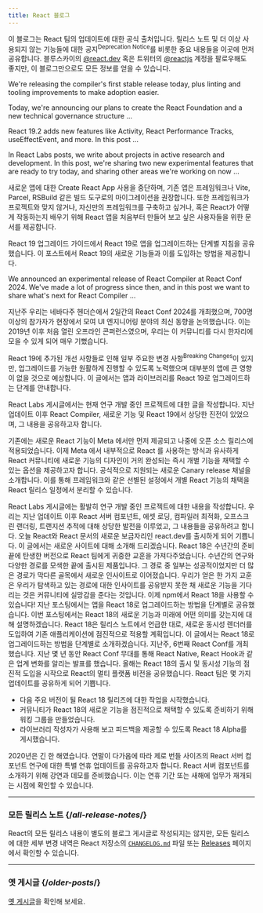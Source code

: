 ```yaml
---
title: React 블로그
---
```


<Intro>

이 블로그는 React 팀의 업데이트에 대한 공식 출처입니다. 릴리스 노트 및 더 이상 사용되지 않는 기능들에 대한 공지<sup>Deprecation Notice</sup>를 비롯한 중요 내용들을 이곳에 먼저 공유합니다. 블루스카이의 [@react.dev](https://bsky.app/profile/react.dev) 혹은 트위터의 [@reactjs](https://twitter.com/reactjs) 계정을 팔로우해도 좋지만, 이 블로그만으로도 모든 정보를 얻을 수 있습니다.

</Intro>

<div className="sm:-mx-5 flex flex-col gap-5 mt-12">

<BlogCard title="React Compiler v1.0" date="October 7, 2025" url="/blog/2025/10/07/react-compiler-1">

We're releasing the compiler's first stable release today, plus linting and tooling improvements to make adoption easier.

</BlogCard>

<BlogCard title="Introducing the React Foundation" date="October 7, 2025" url="/blog/2025/10/07/introducing-the-react-foundation">

Today, we're announcing our plans to create the React Foundation and a new technical governance structure ...

</BlogCard>

<BlogCard title="React 19.2" date="October 1, 2025" url="/blog/2025/10/01/react-19-2">

React 19.2 adds new features like Activity, React Performance Tracks, useEffectEvent, and more. In this post ...

</BlogCard>

<BlogCard title="React Labs: View Transitions, Activity, and more" date="April 23, 2025" url="/blog/2025/04/23/react-labs-view-transitions-activity-and-more">

In React Labs posts, we write about projects in active research and development. In this post, we're sharing two new experimental features that are ready to try today, and sharing other areas we're working on now ...

</BlogCard>

<BlogCard title="Create React App 지원 종료" date="2025년 2월 14일" url="/blog/2025/02/14/sunsetting-create-react-app">

새로운 앱에 대한 Create React App 사용을 중단하며, 기존 앱은 프레임워크나 Vite, Parcel, RSBuild 같은 빌드 도구로의 마이그레이션을 권장합니다. 또한 프레임워크가 프로젝트와 맞지 않거나, 자신만의 프레임워크를 구축하고 싶거나, 혹은 React가 어떻게 작동하는지 배우기 위해 React 앱을 처음부터 만들어 보고 싶은 사용자들을 위한 문서를 제공합니다.

</BlogCard>

<BlogCard title="React v19" date="2024년 12월 5일" url="/blog/2024/12/05/react-19">

React 19 업그레이드 가이드에서 React 19로 앱을 업그레이드하는 단계별 지침을 공유했습니다. 이 포스트에서 React 19의 새로운 기능들과 이를 도입하는 방법을 제공합니다.

</BlogCard>

<BlogCard title="React Compiler Beta Release" date="October 21, 2024" url="/blog/2024/10/21/react-compiler-beta-release">

We announced an experimental release of React Compiler at React Conf 2024. We've made a lot of progress since then, and in this post we want to share what's next for React Compiler ...

</BlogCard>

<BlogCard title="React Conf 2024 요약" date="2024년 5월 22일" url="/blog/2024/05/22/react-conf-2024-recap">

지난주 우리는 네바다주 헨더슨에서 2일간의 React Conf 2024를 개최했으며, 700명 이상의 참가자가 현장에서 모여 UI 엔지니어링 분야의 최신 동향을 논의했습니다. 이는 2019년 이후 처음 열린 오프라인 콘퍼런스였으며, 우리는 이 커뮤니티를 다시 한자리에 모을 수 있게 되어 매우 기뻤습니다.

</BlogCard>

<BlogCard title="React 19 업그레이드 가이드" date="2024년 4월 25일" url="/blog/2024/04/25/react-19-upgrade-guide">

React 19에 추가된 개선 사항들로 인해 일부 주요한 변경 사항<sup>Breaking Changes</sup>이 있지만, 업그레이드를 가능한 원활하게 진행할 수 있도록 노력했으며 대부분의 앱에 큰 영향이 없을 것으로 예상합니다. 이 글에서는 앱과 라이브러리를 React 19로 업그레이드하는 단계를 안내합니다.

</BlogCard>

<BlogCard title="React Labs: 그동안의 작업 - 2024년 2월" date="2024년 2월 15일" url="/blog/2024/02/15/react-labs-what-we-have-been-working-on-february-2024">

React Labs 게시글에서는 현재 연구 개발 중인 프로젝트에 대한 글을 작성합니다. 지난 업데이트 이후 React Compiler, 새로운 기능 및 React 19에서 상당한 진전이 있었으며, 그 내용을 공유하고자 합니다.

</BlogCard>

<BlogCard title="React Canaries: Meta 외부에서 점진적 기능 롤아웃 활성화하기" date="2023년 5월 3일" url="/blog/2023/05/03/react-canaries">

기존에는 새로운 React 기능이 Meta 에서만 먼저 제공되고 나중에 오픈 소스 릴리스에 적용되었습니다. 이제 Meta 에서 내부적으로 React 를 사용하는 방식과 유사하게 React 커뮤니티에 새로운 기능의 디자인이 거의 완성되는 즉시 개별 기능을 채택할 수 있는 옵션을 제공하고자 합니다. 공식적으로 지원되는 새로운 Canary release 채널을 소개합니다. 이를 통해 프레임워크와 같은 선별된 설정에서 개별 React 기능의 채택을 React 릴리스 일정에서 분리할 수 있습니다.

</BlogCard>

<BlogCard title="React Labs: 그동안의 작업 – 2023년 3월" date="2023년 3월 22일" url="/blog/2023/03/22/react-labs-what-we-have-been-working-on-march-2023">
React Labs 게시글에는 활발히 연구 개발 중인 프로젝트에 대한 내용을 작성합니다. 우리는 지난 업데이트 이후 React 서버 컴포넌트, 에셋 로딩, 컴파일러 최적화, 오프스크린 랜더링, 트랜지션 추적에 대해 상당한 발전을 이루었고, 그 내용들을 공유하려고 합니다.
</BlogCard>


<BlogCard title="react.dev를 소개합니다" date="2023년 3월 16일" url="/blog/2023/03/16/introducing-react-dev">
오늘 React와 React 문서의 새로운 보금자리인 react.dev를 출시하게 되어 기쁩니다. 이 글에서는 새로운 사이트에 대해 소개해 드리겠습니다.
</BlogCard>


<BlogCard title="React Labs: 그동안의 작업 – 2022년 6월" date="2022년 6월 15일" url="/blog/2022/06/15/react-labs-what-we-have-been-working-on-june-2022">
React 18은 수년간의 준비 끝에 탄생한 버전으로 React 팀에게 귀중한 교훈을 가져다주었습니다. 수년간의 연구와 다양한 경로를 모색한 끝에 출시된 제품입니다. 그 경로 중 일부는 성공적이었지만 더 많은 경로가 막다른 골목에서 새로운 인사이트로 이어졌습니다. 우리가 얻은 한 가지 교훈은 우리가 탐색하고 있는 경로에 대한 인사이트를 공유받지 못한 채 새로운 기능을 기다리는 것은 커뮤니티에 실망감을 준다는 것입니다.
</BlogCard>

<BlogCard title="React v18.0" date="2022년 3월 29일" url="/blog/2022/03/29/react-v18">
이제 npm에서 React 18을 사용할 수 있습니다! 지난 포스팅에서는 앱을 React 18로 업그레이드하는 방법을 단계별로 공유했습니다. 이번 포스팅에서는 React 18의 새로운 기능과 미래에 어떤 의미를 갖는지에 대해 설명하겠습니다.
</BlogCard>

<BlogCard title="React 18로 업그레이드하는 방법" date="2022년 3월 8일" url="/blog/2022/03/08/react-18-upgrade-guide">
React 18은 릴리스 노트에서 언급한 대로, 새로운 동시성 렌더러를 도입하여 기존 애플리케이션에 점진적으로 적용할 계획입니다. 이 글에서는 React 18로 업그레이드하는 방법을 단계별로 소개하겠습니다.
</BlogCard>

<BlogCard title="React Conf 2021 요약" date="2021년 12월 17일" url="/blog/2021/12/17/react-conf-2021-recap">
지난주, 6번째 React Conf를 개최했습니다. 지난 몇 년 동안 React Conf 무대를 통해 React Native, React Hook과 같은 업계 변화를 알리는 발표를 했습니다. 올해는 React 18의 출시 및 동시성 기능의 점진적 도입을 시작으로 React의 멀티 플랫폼 비전을 공유했습니다.
</BlogCard>

<BlogCard title="React 18에 대한 계획" date="2021년 6월 8일" url="/blog/2021/06/08/the-plan-for-react-18">
React 팀은 몇 가지 업데이트를 공유하게 되어 기쁩니다.

- 다음 주요 버전이 될 React 18 릴리즈에 대한 작업을 시작했습니다.
- 커뮤니티가 React 18의 새로운 기능을 점진적으로 채택할 수 있도록 준비하기 위해 워킹 그룹을 만들었습니다.
- 라이브러리 작성자가 사용해 보고 피드백을 제공할 수 있도록 React 18 Alpha를 게시했습니다.
</BlogCard>

<BlogCard title="제로 번들 사이즈 React 서버 컴포넌트를 소개합니다" date="2020년 12월 21일" url="/blog/2020/12/21/data-fetching-with-react-server-components">
2020년은 긴 한 해였습니다. 연말이 다가옴에 따라 제로 번들 사이즈의 React 서버 컴포넌트 연구에 대한 특별 연휴 업데이트를 공유하고자 합니다. React 서버 컴포넌트를 소개하기 위해 강연과 데모를 준비했습니다. 이는 연휴 기간 또는 새해에 업무가 재개되는 시점에 확인할 수 있습니다.
</BlogCard>

</div>

---

### 모든 릴리스 노트 {/*all-release-notes*/}

React의 모든 릴리스 내용이 별도의 블로그 게시글로 작성되지는 않지만, 모든 릴리스에 대한 세부 변경 내역은 React 저장소의 [`CHANGELOG.md`](https://github.com/facebook/react/blob/main/CHANGELOG.md) 파일 또는 [Releases](https://github.com/facebook/react/releases) 페이지에서 확인할 수 있습니다.

---

### 옛 게시글 {/*older-posts*/}

[옛 게시글](https://reactjs.org/blog/all.html)을 확인해 보세요.

<div className="h-12"></div>
